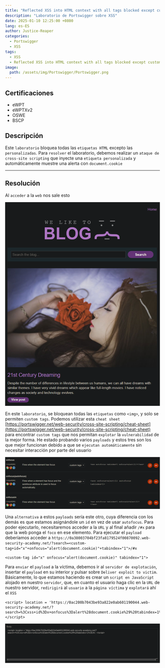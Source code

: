 ```yaml
---
title: "Reflected XSS into HTML context with all tags blocked except custom ones"
description: "Laboratorio de Portswigger sobre XSS"
date: 2025-01-10 12:25:00 +0800
lang: es-ES
author: Justice-Reaper
categories:
  - Portswigger
  - XSS
tags:
  - XSS
  - Reflected XSS into HTML context with all tags blocked except custom ones
image:
  path: /assets/img/Portswigger/Portswigger.png
---
```


## Certificaciones

- eWPT
- eWPTXv2
- OSWE
- BSCP
  
## Descripción

Este `laboratorio` bloquea todas las `etiquetas HTML` excepto las `personalizadas`. Para `resolver` el laboratorio, debemos realizar un `ataque de cross-site scripting` que inyecte una `etiqueta personalizada` y automáticamente muestre una alerta con `document.cookie`

---

## Resolución

Al `acceder` a la `web` nos sale esto

![](/assets/img/XSS-Lab-15/image_1.png)

En este `laboratorio`, se bloquean todas las `etiquetas` como `<img>`, y solo se permiten `custom tags`. Podemos utilizar esta `cheat sheet` [https://portswigger.net/web-security/cross-site-scripting/cheat-sheet](https://portswigger.net/web-security/cross-site-scripting/cheat-sheet) para encontrar `custom tags` que nos permitan `explotar` la `vulnerabilidad` de la mejor forma. He estado probando varios `payloads` y estos tres son los que mejor funcionan debido a que se `ejecutan automáticamente` sin necesitar interacción por parte del usuario

![](/assets/img/XSS-Lab-15/image_2.png)

Una `alternativa` a estos `payloads` sería este otro, cuya diferencia con los demás es que estamos asignándole un `id` en vez de usar `autofocus`. Para poder ejecutarlo, necesitaremos acceder a la `URL` y al final añadir `/#x` para que la web ponga el `foco` en ese elemento. Para ejecutar el `payload` deberíamos acceder a `https://0a38003704bf23fa8179524f00870092.web-security-academy.net/?search=<custom-tag+id="x"+onfocus="alert(document.cookie)"+tabindex="1">/#x`

```
<custom-tag id="x" onfocus="alert(document.cookie)" tabindex="1">
```

Para `enviar` el `payload` a la víctima, debemos ir al `servidor de explotación`, insertar el `payload` en su interior y pulsar sobre `Deliver exploit to victim`. Básicamente, lo que estamos haciendo es crear un `script en JavaScript` alojado en nuestro `servidor`, que, en cuanto el usuario haga clic en la `URL` de nuestro servidor, `redirigirá` al `usuario` a la `página víctima` y `explotará` ahí el `XSS`

```
<script> location = 'https://0ac200b7043be93a822e0ab601190044.web-security-academy.net/?search=%3Cxss+id%3Dx+onfocus%3Dalert%28document.cookie%29%20tabindex=1%3E#x'; </script>
```

![](/assets/img/XSS-Lab-15/image_3.png)
